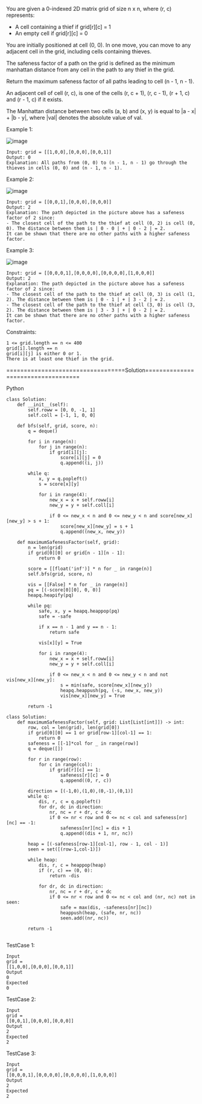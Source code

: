 You are given a 0-indexed 2D matrix grid of size n x n, where (r, c) represents:

 - A cell containing a thief if grid[r][c] = 1
 - An empty cell if grid[r][c] = 0
   
You are initially positioned at cell (0, 0). In one move, you can move to any adjacent cell in the grid, including cells containing thieves.

The safeness factor of a path on the grid is defined as the minimum manhattan distance from any cell in the path to any thief in the grid.

Return the maximum safeness factor of all paths leading to cell (n - 1, n - 1).

An adjacent cell of cell (r, c), is one of the cells (r, c + 1), (r, c - 1), (r + 1, c) and (r - 1, c) if it exists.

The Manhattan distance between two cells (a, b) and (x, y) is equal to |a - x| + |b - y|, where |val| denotes the absolute value of val.

 

Example 1:

![image](https://github.com/Pughal/leetcode_solutions/assets/22728867/62ecdec4-386e-44f9-97e5-75cc97b327be)

```
Input: grid = [[1,0,0],[0,0,0],[0,0,1]]
Output: 0
Explanation: All paths from (0, 0) to (n - 1, n - 1) go through the thieves in cells (0, 0) and (n - 1, n - 1).
```

Example 2:

![image](https://github.com/Pughal/leetcode_solutions/assets/22728867/38046eca-fccc-4415-b351-cdfd4eabfacc)

```
Input: grid = [[0,0,1],[0,0,0],[0,0,0]]
Output: 2
Explanation: The path depicted in the picture above has a safeness factor of 2 since:
- The closest cell of the path to the thief at cell (0, 2) is cell (0, 0). The distance between them is | 0 - 0 | + | 0 - 2 | = 2.
It can be shown that there are no other paths with a higher safeness factor.
```

Example 3:

![image](https://github.com/Pughal/leetcode_solutions/assets/22728867/defef169-9796-4c77-8b71-6c15811ccd75)

```
Input: grid = [[0,0,0,1],[0,0,0,0],[0,0,0,0],[1,0,0,0]]
Output: 2
Explanation: The path depicted in the picture above has a safeness factor of 2 since:
- The closest cell of the path to the thief at cell (0, 3) is cell (1, 2). The distance between them is | 0 - 1 | + | 3 - 2 | = 2.
- The closest cell of the path to the thief at cell (3, 0) is cell (3, 2). The distance between them is | 3 - 3 | + | 0 - 2 | = 2.
It can be shown that there are no other paths with a higher safeness factor.
``` 

Constraints:
```
1 <= grid.length == n <= 400
grid[i].length == n
grid[i][j] is either 0 or 1.
There is at least one thief in the grid.
```



==================================Solution===================================

Python

```
class Solution:
    def __init__(self):
        self.roww = [0, 0, -1, 1]
        self.coll = [-1, 1, 0, 0]

    def bfs(self, grid, score, n):
        q = deque()

        for i in range(n):
            for j in range(n):
                if grid[i][j]:
                    score[i][j] = 0
                    q.append((i, j))

        while q:
            x, y = q.popleft()
            s = score[x][y]

            for i in range(4):
                new_x = x + self.roww[i]
                new_y = y + self.coll[i]

                if 0 <= new_x < n and 0 <= new_y < n and score[new_x][new_y] > s + 1:
                    score[new_x][new_y] = s + 1
                    q.append((new_x, new_y))

    def maximumSafenessFactor(self, grid):
        n = len(grid)
        if grid[0][0] or grid[n - 1][n - 1]:
            return 0

        score = [[float('inf')] * n for _ in range(n)]
        self.bfs(grid, score, n)

        vis = [[False] * n for _ in range(n)]
        pq = [(-score[0][0], 0, 0)]
        heapq.heapify(pq)

        while pq:
            safe, x, y = heapq.heappop(pq)
            safe = -safe

            if x == n - 1 and y == n - 1:
                return safe

            vis[x][y] = True

            for i in range(4):
                new_x = x + self.roww[i]
                new_y = y + self.coll[i]

                if 0 <= new_x < n and 0 <= new_y < n and not vis[new_x][new_y]:
                    s = min(safe, score[new_x][new_y])
                    heapq.heappush(pq, (-s, new_x, new_y))
                    vis[new_x][new_y] = True

        return -1
```

```
class Solution:
    def maximumSafenessFactor(self, grid: List[List[int]]) -> int:
        row, col = len(grid), len(grid[0])
        if grid[0][0] == 1 or grid[row-1][col-1] == 1:
            return 0
        safeness = [[-1]*col for _ in range(row)]
        q = deque([])

        for r in range(row):
            for c in range(col):
                if grid[r][c] == 1:
                    safeness[r][c] = 0
                    q.append((0, r, c))
        
        direction = [(-1,0),(1,0),(0,-1),(0,1)]
        while q:
            dis, r, c = q.popleft()
            for dr, dc in direction:
                nr, nc = r + dr, c + dc
                if 0 <= nr < row and 0 <= nc < col and safeness[nr][nc] == -1:
                    safeness[nr][nc] = dis + 1
                    q.append((dis + 1, nr, nc))
        
        heap = [(-safeness[row-1][col-1], row - 1, col - 1)]
        seen = set([(row-1,col-1)])

        while heap:
            dis, r, c = heappop(heap)
            if (r, c) == (0, 0):
                return -dis
                
            for dr, dc in direction:
                nr, nc = r + dr, c + dc
                if 0 <= nr < row and 0 <= nc < col and (nr, nc) not in seen:
                    safe = max(dis, -safeness[nr][nc])
                    heappush(heap, (safe, nr, nc))
                    seen.add((nr, nc))
        
        return -1
            

```

TestCase 1:
```
Input
grid =
[[1,0,0],[0,0,0],[0,0,1]]
Output
0
Expected
0
```

TestCase 2:
```
Input
grid =
[[0,0,1],[0,0,0],[0,0,0]]
Output
2
Expected
2
```

TestCase 3:
```
Input
grid =
[[0,0,0,1],[0,0,0,0],[0,0,0,0],[1,0,0,0]]
Output
2
Expected
2
```
